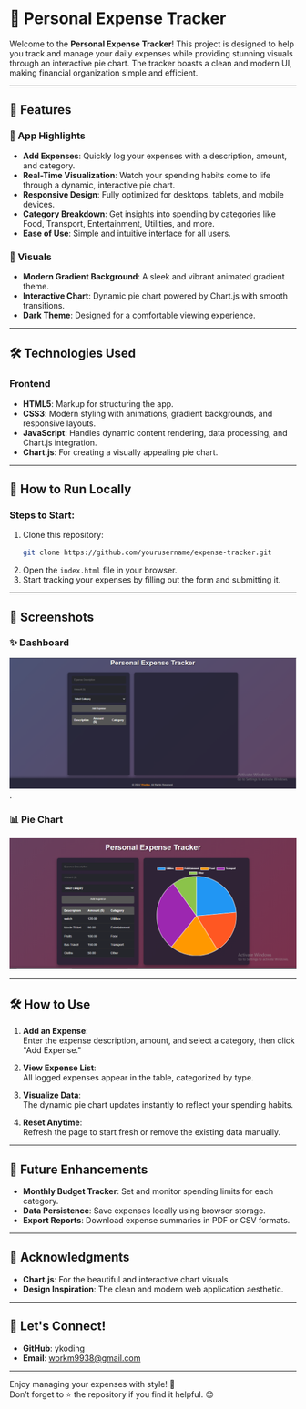 # 🌟 Personal Expense Tracker

Welcome to the **Personal Expense Tracker**! This project is designed to help you track and manage your daily expenses while providing stunning visuals through an interactive pie chart. The tracker boasts a clean and modern UI, making financial organization simple and efficient.

---

## 🚀 Features

### 💼 App Highlights
- **Add Expenses**: Quickly log your expenses with a description, amount, and category.
- **Real-Time Visualization**: Watch your spending habits come to life through a dynamic, interactive pie chart.
- **Responsive Design**: Fully optimized for desktops, tablets, and mobile devices.
- **Category Breakdown**: Get insights into spending by categories like Food, Transport, Entertainment, Utilities, and more.
- **Ease of Use**: Simple and intuitive interface for all users.

### 🌈 Visuals
- **Modern Gradient Background**: A sleek and vibrant animated gradient theme.
- **Interactive Chart**: Dynamic pie chart powered by Chart.js with smooth transitions.
- **Dark Theme**: Designed for a comfortable viewing experience.

---

## 🛠️ Technologies Used

### Frontend
- **HTML5**: Markup for structuring the app.
- **CSS3**: Modern styling with animations, gradient backgrounds, and responsive layouts.
- **JavaScript**: Handles dynamic content rendering, data processing, and Chart.js integration.
- **Chart.js**: For creating a visually appealing pie chart.

---

## 🤔 How to Run Locally

### Steps to Start:
1. Clone this repository:
   ```bash
   git clone https://github.com/yourusername/expense-tracker.git
   ```
2. Open the `index.html` file in your browser.
3. Start tracking your expenses by filling out the form and submitting it.

---

## 🎨 Screenshots

### ✨ Dashboard
![Expense Tracker Dashboard](https://github.com/workm9938/Personal-Expense-Tracker/blob/main/personal%20expense%20tracker.PNG?raw=true).
### 📊 Pie Chart
![Interactive Expense Chart](https://github.com/workm9938/Personal-Expense-Tracker/blob/main/personal%20expense%20tracker%201.PNG?raw=true)

---

## 🛠️ How to Use

1. **Add an Expense**:  
   Enter the expense description, amount, and select a category, then click "Add Expense."
   
2. **View Expense List**:  
   All logged expenses appear in the table, categorized by type.
   
3. **Visualize Data**:  
   The dynamic pie chart updates instantly to reflect your spending habits.

4. **Reset Anytime**:  
   Refresh the page to start fresh or remove the existing data manually.

---

## 🎯 Future Enhancements
- **Monthly Budget Tracker**: Set and monitor spending limits for each category.
- **Data Persistence**: Save expenses locally using browser storage.
- **Export Reports**: Download expense summaries in PDF or CSV formats.

---

## 🌟 Acknowledgments
- **Chart.js**: For the beautiful and interactive chart visuals.
- **Design Inspiration**: The clean and modern web application aesthetic.

---

## 🙌 Let's Connect!
- **GitHub**: ykoding
- **Email**: workm9938@gmail.com

---

Enjoy managing your expenses with style! 🚀  
Don’t forget to ⭐ the repository if you find it helpful. 😊  




